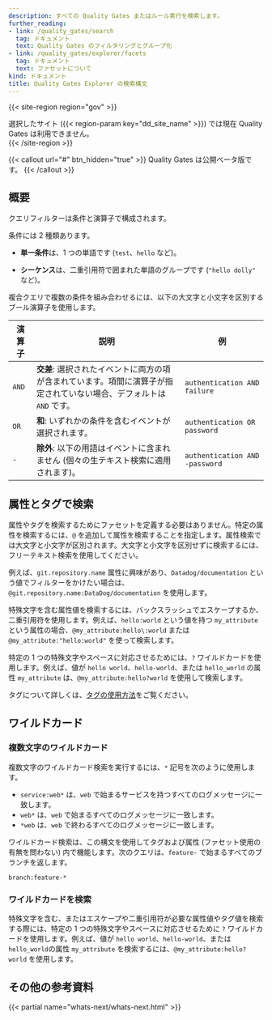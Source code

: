 ```yaml
---
description: すべての Quality Gates またはルール実行を検索します。
further_reading:
- link: /quality_gates/search
  tag: ドキュメント
  text: Quality Gates のフィルタリングとグループ化
- link: /quality_gates/explorer/facets
  tag: ドキュメント
  text: ファセットについて
kind: ドキュメント
title: Quality Gates Explorer の検索構文
---
```


{{< site-region region="gov" >}}
<div class="alert alert-warning">選択したサイト ({{< region-param key="dd_site_name" >}}) では現在 Quality Gates は利用できません。</div>
{{< /site-region >}}

{{< callout url="#" btn_hidden="true" >}}
Quality Gates は公開ベータ版です。
{{< /callout >}}

## 概要

クエリフィルターは条件と演算子で構成されます。

条件には 2 種類あります。

* **単一条件**は、1 つの単語です (`test`、`hello` など)。

* **シーケンス**は、二重引用符で囲まれた単語のグループです (`"hello dolly"` など)。

複合クエリで複数の条件を組み合わせるには、以下の大文字と小文字を区別するブール演算子を使用します。

| **演算子** | **説明**                                                                                        | **例**                  |
|--------------|--------------------------------------------------------------------------------------------------------|------------------------------|
| `AND`        | **交差**: 選択されたイベントに両方の項が含まれています。項間に演算子が指定されていない場合、デフォルトは `AND` です。 | `authentication AND failure`   |
| `OR`         | **和**: いずれかの条件を含むイベントが選択されます。                                             | `authentication OR password`   |
| `-`          | **除外**: 以下の用語はイベントに含まれません (個々の生テキスト検索に適用されます)。                                                  | `authentication AND -password` |

## 属性とタグで検索

属性やタグを検索するためにファセットを定義する必要はありません。特定の属性を検索するには、`@` を追加して属性を検索することを指定します。属性検索では大文字と小文字が区別されます。大文字と小文字を区別せずに検索するには、フリーテキスト検索を使用してください。

例えば、`git.repository.name` 属性に興味があり、`Datadog/documentation` という値でフィルターをかけたい場合は、`@git.repository.name:DataDog/documentation` を使用します。

特殊文字を含む属性値を検索するには、バックスラッシュでエスケープするか、二重引用符を使用します。例えば、`hello:world` という値を持つ `my_attribute` という属性の場合、`@my_attribute:hello\:world` または `@my_attribute:"hello:world"` を使って検索します。

特定の 1 つの特殊文字やスペースに対応させるためには、`?` ワイルドカードを使用します。例えば、値が `hello world`、`hello-world`、または `hello_world` の属性 `my_attribute` は、`@my_attribute:hello?world` を使用して検索します。

タグについて詳しくは、[タグの使用方法][2]をご覧ください。

## ワイルドカード

### 複数文字のワイルドカード

複数文字のワイルドカード検索を実行するには、`*` 記号を次のように使用します。

* `service:web*` は、`web` で始まるサービスを持つすべてのログメッセージに一致します。
* `web*` は、`web` で始まるすべてのログメッセージに一致します。
* `*web` は、`web` で終わるすべてのログメッセージに一致します。

ワイルドカード検索は、この構文を使用してタグおよび属性 (ファセット使用の有無を問わない) 内で機能します。次のクエリは、`feature-` で始まるすべてのブランチを返します。

```
branch:feature-*
```

### ワイルドカードを検索

特殊文字を含む、またはエスケープや二重引用符が必要な属性値やタグ値を検索する際には、特定の 1 つの特殊文字やスペースに対応させるために `?` ワイルドカードを使用します。例えば、値が `hello world`、`hello-world`、または  `hello_world`の属性 `my_attribute` を検索するには、`@my_attribute:hello?world` を使用します。
<p> </p>



## その他の参考資料

{{< partial name="whats-next/whats-next.html" >}}

[1]: /ja/quality_gates/explorer/facets
[2]: /ja/getting_started/tagging/using_tags
[3]: /ja/infrastructure
[4]: /ja/integrations
